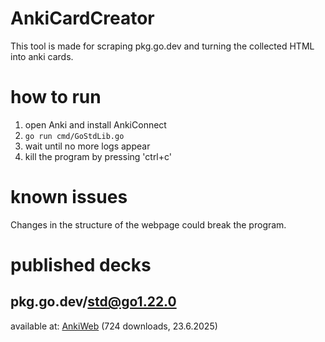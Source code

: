 # AnkiCardCreator

This tool is made for scraping pkg.go.dev and turning the collected HTML into anki cards.

# how to run
1. open Anki and install AnkiConnect
2. `go run cmd/GoStdLib.go`
3. wait until no more logs appear
4. kill the program by pressing 'ctrl+c'

# known issues
Changes in the structure of the webpage could break the program.

# published decks

## pkg.go.dev/std@go1.22.0
available at: [AnkiWeb](https://ankiweb.net/shared/info/1050662530) (724 downloads, 23.6.2025)
